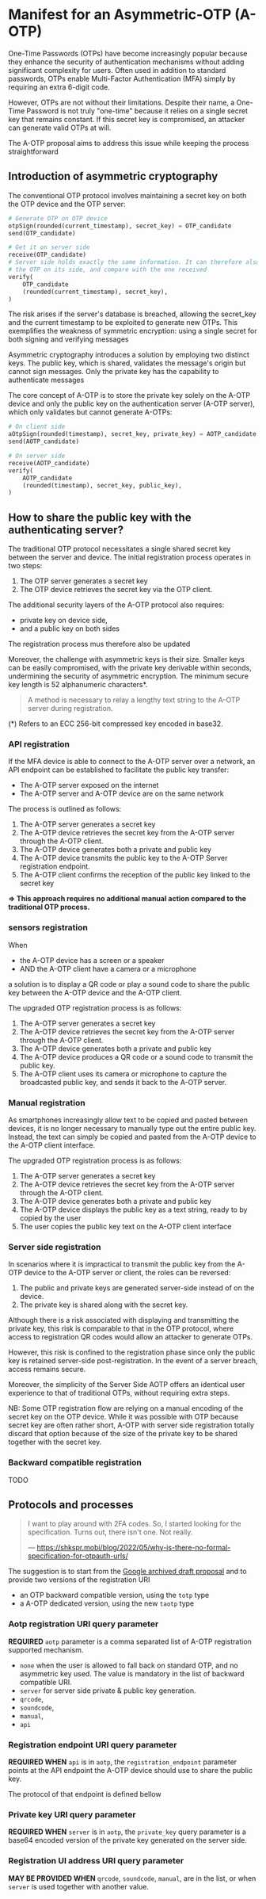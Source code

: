 # Manifest for an Asymmetric-OTP (A-OTP)

One-Time Passwords (OTPs) have become increasingly popular because they enhance the security of authentication 
mechanisms without adding significant complexity for users. Often used in addition to standard passwords, OTPs enable 
Multi-Factor Authentication (MFA) simply by requiring an extra 6-digit code.

However, OTPs are not without their limitations. Despite their name, a One-Time Password is not truly "one-time" because 
it relies on a single secret key that remains constant. If this secret key is compromised, an attacker can generate 
valid OTPs at will.

The A-OTP proposal aims to address this issue while keeping the process straightforward

## Introduction of asymmetric cryptography
The conventional OTP protocol involves maintaining a secret key on both the OTP device and the OTP server:
```py
# Generate OTP on OTP device
otpSign(rounded(current_timestamp), secret_key) = OTP_candidate
send(OTP_candidate)  

# Get it on server side
receive(OTP_candidate)
# Server side holds exactly the same information. It can therefore also compute 
# the OTP on its side, and compare with the one received
verify(
    OTP_candidate
    (rounded(current_timestamp), secret_key),
)
```
The risk arises if the server's database is breached, allowing the secret_key and the current timestamp to be exploited
to generate new OTPs. This exemplifies the weakness of symmetric encryption: using a single secret for both signing and 
verifying messages

Asymmetric cryptography introduces a solution by employing two distinct keys. The public key, which is shared, 
validates the message's origin but cannot sign messages. Only the private key has the capability to authenticate 
messages

The core concept of A-OTP is to store the private key solely on the A-OTP device and only the public key on the 
authentication server (A-OTP server), which only validates but cannot generate A-OTPs:
```py
# On client side
aOtpSign(rounded(timestamp), secret_key, private_key) = AOTP_candidate
send(AOTP_candidate)

# On server side
receive(AOTP_candidate)
verify(
    AOTP_candidate
    (rounded(timestamp), secret_key, public_key),
)
```

## How to share the public key with the authenticating server?
The traditional OTP protocol necessitates a single shared secret key between the server and device.
The initial registration process operates in two steps:
1. The OTP server generates a secret key
2. The OTP device retrieves the secret key via the OTP client.

The additional security layers of the A-OTP protocol also requires: 
* private key on device side,
* and a public key on both sides

The registration process mus therefore also be updated

Moreover, the challenge with asymmetric keys is their size. Smaller keys can be easily compromised, with the private
key derivable within seconds, undermining the security of asymmetric encryption. 
The minimum secure key length is 52 alphanumeric characters*.

> A method is necessary to relay a lengthy text string to the A-OTP server during registration.

(*) Refers to an ECC 256-bit compressed key encoded in base32.

### API registration
If the MFA device is able to connect to the A-OTP server over a network, an API endpoint can be established 
to facilitate the public key transfer:
* The A-OTP server exposed on the internet
* The A-OTP server and A-OTP device are on the same network

The process is outlined as follows:
1. The A-OTP server generates a secret key
2. The A-OTP device retrieves the secret key from the A-OTP server through the A-OTP client.
3. The A-OTP device generates both a private and public key
4. The A-OTP device transmits the public key to the A-OTP Server registration endpoint.
5. The A-OTP client confirms the reception of the public key linked to the secret key

**=> This approach requires no additional manual action compared to the traditional OTP process.**

### sensors registration
When 
* the A-OTP device has a screen or a speaker
* AND the A-OTP client have a camera or a microphone

a solution is to display a QR code or play a sound code to share the public key between the A-OTP device and the 
A-OTP client.

The upgraded OTP registration process is as follows:
1. The A-OTP server generates a secret key
2. The A-OTP device retrieves the secret key from the A-OTP server through the A-OTP client.
3. The A-OTP device generates both a private and public key
4. The A-OTP device produces a QR code or a sound code to transmit the public key.
5. The A-OTP client uses its camera or microphone to capture the broadcasted public key, and sends it back to the A-OTP server.

### Manual registration
As smartphones increasingly allow text to be copied and pasted between devices, it is no longer necessary to manually 
type out the entire public key. Instead, the text can simply be copied and pasted from the A-OTP device to the A-OTP 
client interface.

The upgraded OTP registration process is as follows:
1. The A-OTP server generates a secret key
2. The A-OTP device retrieves the secret key from the A-OTP server through the A-OTP client.
3. The A-OTP device generates both a private and public key
4. The A-OTP device displays the public key as a text string, ready to by copied by the user
5. The user copies the public key text on the A-OTP client interface

### Server side registration
In scenarios where it is impractical to transmit the public key from the A-OTP device to the A-OTP server or client, 
the roles can be reversed:

1. The public and private keys are generated server-side instead of on the device.
2. The private key is shared along with the secret key.

Although there is a risk associated with displaying and transmitting the private key, this risk is comparable to that 
in the OTP protocol, where access to registration QR codes would allow an attacker to generate OTPs.

However, this risk is confined to the registration phase since only the public key is retained server-side 
post-registration. In the event of a server breach, access remains secure.

Moreover, the simplicity of the Server Side AOTP offers an identical user experience to that of traditional OTPs, 
without requiring extra steps.

NB: Some OTP registration flow are relying on a manual encoding of the secret key on the OTP device.
While it was possible with OTP because secret key are often rather short, A-OTP with server side registration
totally discard that option because of the size of the private key to be shared together with the secret key.


### Backward compatible registration
TODO

##  Protocols and processes

> I want to play around with 2FA codes. So, I started looking for the specification. Turns out, there isn't one. Not really.
> 
> — https://shkspr.mobi/blog/2022/05/why-is-there-no-formal-specification-for-otpauth-urls/
 
The suggestion is to start from the [Google archived draft proposal](https://github.com/google/google-authenticator/wiki/Key-Uri-Format)
and to provide two versions of the registration URI
* an OTP backward compatible version, using the `totp` type
* a A-OTP dedicated version, using the new `taotp` type

### Aotp registration URI query parameter
**REQUIRED** `aotp` parameter is a comma separated list of A-OTP registration supported mechanism.
  * `none` when the user is allowed to fall back on standard OTP, and no asymmetric key used. 
     The value is mandatory in the list of backward compatible URI. 
  * `server` for server side private & public key generation.
  * `qrcode`,
  * `soundcode`, 
  * `manual`, 
  * `api`

### Registration endpoint URI query parameter
**REQUIRED WHEN** `api` is in `aotp`, the `registration_endpoint` 
parameter points at the API endpoint the A-OTP device should use to share the
public key.

The protocol of that endpoint is defined bellow

### Private key URI query parameter
**REQUIRED WHEN** `server` is in `aotp`, the `private_key` query parameter
is a base64 encoded version of the private key generated on the server side.

### Registration UI address URI query parameter
**MAY BE PROVIDED WHEN** `qrcode`, `soundcode`, `manual`, are in the list,
or when `server` is used together with another value.
